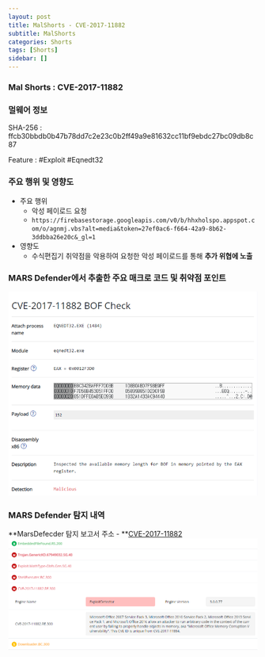 ```yaml
---
layout: post
title: MalShorts - CVE-2017-11882
subtitle: MalShorts
categories: Shorts
tags: [Shorts]
sidebar: []
---
```

### Mal Shorts : CVE-2017-11882

### **멀웨어 정보**

SHA-256 : ffcb30bbdb0b47b78dd7c2e23c0b2ff49a9e81632cc11bf9ebdc27bc09db8c87

Feature : #Exploit #Eqnedt32



### 주요 행위 및 영향도

- 주요 행위
    - 악성 페이로드 요청
    - `https://firebasestorage.googleapis.com/v0/b/hhxholspo.appspot.com/o/agnmj.vbs?alt=media&token=27ef0ac6-f664-42a9-8b62-3ddbba26e20c&_gl=1`
- 영향도
    - 수식편집기 취약점을 악용하여 요청한 악성 페이로드를 통해 **추가 위협에 노출**



### **MARS Defender에서 추출한 주요 매크로 코드 및 취약점 포인트**

![image-20230918-052249.png](/assets/images/MalShorts-CVE-2017-11882/image-20230918-052249.png)


### **MARS Defender 탐지 내역**
**MarsDefecder 탐지 보고서 주소 - **[CVE-2017-11882](https://marsdefender.seculetter.com/?hash=ffcb30bbdb0b47b78dd7c2e23c0b2ff49a9e81632cc11bf9ebdc27bc09db8c87)
![image-20230918-052354.png](/assets/images/MalShorts-CVE-2017-11882/image-20230918-052354.png)
